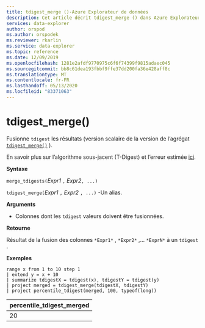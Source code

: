 ```yaml
---
title: tdigest_merge ()-Azure Explorateur de données
description: Cet article décrit tdigest_merge () dans Azure Explorateur de données.
services: data-explorer
author: orspod
ms.author: orspodek
ms.reviewer: rkarlin
ms.service: data-explorer
ms.topic: reference
ms.date: 12/09/2019
ms.openlocfilehash: 1281e2afdf9770975c6f6f74399f9815adaec045
ms.sourcegitcommit: bb8c61dea193fbbf9ffe37dd200fa36e428aff8c
ms.translationtype: MT
ms.contentlocale: fr-FR
ms.lasthandoff: 05/13/2020
ms.locfileid: "83371063"
---
```

# <a name="tdigest_merge"></a>tdigest_merge()

Fusionne `tdigest` les résultats (version scalaire de la version de l’agrégat [`tdigest_merge()`](tdigest-merge-aggfunction.md) ).

En savoir plus sur l’algorithme sous-jacent (T-Digest) et l’erreur estimée [ici](percentiles-aggfunction.md#estimation-error-in-percentiles).

**Syntaxe**

`merge_tdigests(`*Expr1* `,` *Expr2*`, ...)`

`tdigest_merge(`*Expr1* `,` *Expr2* `, ...)` -Un alias.

**Arguments**

* Colonnes dont les `tdigest` valeurs doivent être fusionnées.

**Retourne**

Résultat de la fusion des colonnes `*Expr1*` , `*Expr2*` ,... `*ExprN*` à un `tdigest` .

**Exemples**

<!-- csl: https://help.kusto.windows.net:443/Samples -->
```kusto
range x from 1 to 10 step 1 
| extend y = x + 10
| summarize tdigestX = tdigest(x), tdigestY = tdigest(y)
| project merged = tdigest_merge(tdigestX, tdigestY)
| project percentile_tdigest(merged, 100, typeof(long))
```

|percentile_tdigest_merged|
|---|
|20|
